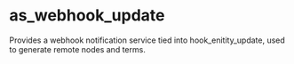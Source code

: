 # as_webhook_update
Provides a webhook notification service tied into hook_enitity_update, used to generate remote nodes and terms.
